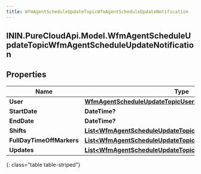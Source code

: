```yaml
---
title: WfmAgentScheduleUpdateTopicWfmAgentScheduleUpdateNotification
---
```

## ININ.PureCloudApi.Model.WfmAgentScheduleUpdateTopicWfmAgentScheduleUpdateNotification

## Properties

|Name | Type | Description | Notes|
|------------ | ------------- | ------------- | -------------|
| **User** | [**WfmAgentScheduleUpdateTopicUserReference**](WfmAgentScheduleUpdateTopicUserReference.html) |  | [optional] |
| **StartDate** | **DateTime?** |  | [optional] |
| **EndDate** | **DateTime?** |  | [optional] |
| **Shifts** | [**List&lt;WfmAgentScheduleUpdateTopicWfmScheduleShift&gt;**](WfmAgentScheduleUpdateTopicWfmScheduleShift.html) |  | [optional] |
| **FullDayTimeOffMarkers** | [**List&lt;WfmAgentScheduleUpdateTopicWfmFullDayTimeOffMarker&gt;**](WfmAgentScheduleUpdateTopicWfmFullDayTimeOffMarker.html) |  | [optional] |
| **Updates** | [**List&lt;WfmAgentScheduleUpdateTopicWfmAgentScheduleUpdate&gt;**](WfmAgentScheduleUpdateTopicWfmAgentScheduleUpdate.html) |  | [optional] |
{: class="table table-striped"}


